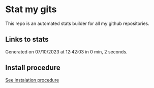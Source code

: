 # Stat my gits

This repo is an automated stats builder for all my github repositories.

## Links to stats


Generated on 07/10/2023 at 12:42:03 in 0 min, 2 seconds.

## Install procedure

[See instalation procedure](./src/install.md)
